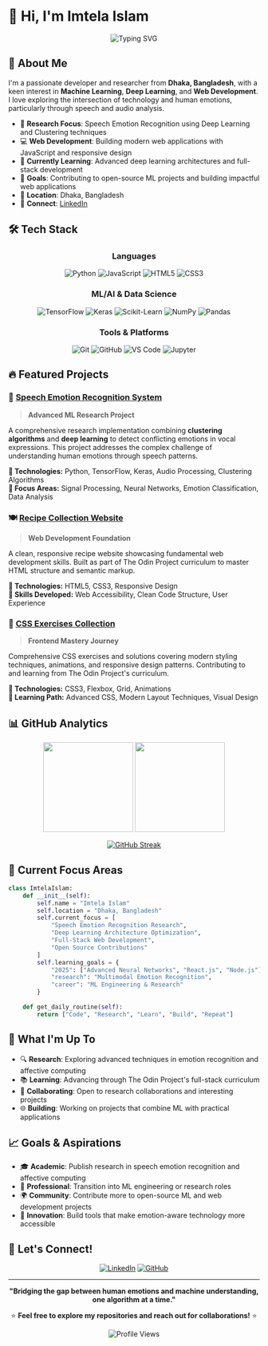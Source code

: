 # 👋 Hi, I'm Imtela Islam

<div align="center">
  <img src="https://readme-typing-svg.herokuapp.com?font=Fira+Code&pause=1000&color=36BCF7&center=true&vCenter=true&width=435&lines=Machine+Learning+Enthusiast;Full+Stack+Developer;Speech+Emotion+Recognition+Researcher;Always+Learning+Something+New" alt="Typing SVG" />
</div>

## 🚀 About Me

I'm a passionate developer and researcher from **Dhaka, Bangladesh**, with a keen interest in **Machine Learning**, **Deep Learning**, and **Web Development**. I love exploring the intersection of technology and human emotions, particularly through speech and audio analysis.

- 🔬 **Research Focus**: Speech Emotion Recognition using Deep Learning and Clustering techniques
- 💻 **Web Development**: Building modern web applications with JavaScript and responsive design
- 🌱 **Currently Learning**: Advanced deep learning architectures and full-stack development
- 🎯 **Goals**: Contributing to open-source ML projects and building impactful web applications
- 📍 **Location**: Dhaka, Bangladesh
- 💼 **Connect**: [LinkedIn](https://www.linkedin.com/in/imtela-islam/)

## 🛠️ Tech Stack

<div align="center">

### Languages
![Python](https://img.shields.io/badge/Python-3776AB?style=for-the-badge&logo=python&logoColor=white)
![JavaScript](https://img.shields.io/badge/JavaScript-F7DF1E?style=for-the-badge&logo=javascript&logoColor=black)
![HTML5](https://img.shields.io/badge/HTML5-E34F26?style=for-the-badge&logo=html5&logoColor=white)
![CSS3](https://img.shields.io/badge/CSS3-1572B6?style=for-the-badge&logo=css3&logoColor=white)

### ML/AI & Data Science
![TensorFlow](https://img.shields.io/badge/TensorFlow-FF6F00?style=for-the-badge&logo=tensorflow&logoColor=white)
![Keras](https://img.shields.io/badge/Keras-D00000?style=for-the-badge&logo=keras&logoColor=white)
![Scikit-Learn](https://img.shields.io/badge/Scikit--Learn-F7931E?style=for-the-badge&logo=scikit-learn&logoColor=white)
![NumPy](https://img.shields.io/badge/NumPy-013243?style=for-the-badge&logo=numpy&logoColor=white)
![Pandas](https://img.shields.io/badge/Pandas-150458?style=for-the-badge&logo=pandas&logoColor=white)

### Tools & Platforms
![Git](https://img.shields.io/badge/Git-F05032?style=for-the-badge&logo=git&logoColor=white)
![GitHub](https://img.shields.io/badge/GitHub-181717?style=for-the-badge&logo=github&logoColor=white)
![VS Code](https://img.shields.io/badge/VS_Code-007ACC?style=for-the-badge&logo=visual-studio-code&logoColor=white)
![Jupyter](https://img.shields.io/badge/Jupyter-F37626?style=for-the-badge&logo=jupyter&logoColor=white)

</div>

## 🔥 Featured Projects

### 🎤 [Speech Emotion Recognition System](https://github.com/Imtela04/SER-Clustering-and-Deep-Learning)
> **Advanced ML Research Project**

A comprehensive research implementation combining **clustering algorithms** and **deep learning** to detect conflicting emotions in vocal expressions. This project addresses the complex challenge of understanding human emotions through speech patterns.

**🔧 Technologies:** Python, TensorFlow, Keras, Audio Processing, Clustering Algorithms  
**🎯 Focus Areas:** Signal Processing, Neural Networks, Emotion Classification, Data Analysis

### 🍽️ [Recipe Collection Website](https://github.com/Imtela04/odin-recipes)
> **Web Development Foundation**

A clean, responsive recipe website showcasing fundamental web development skills. Built as part of The Odin Project curriculum to master HTML structure and semantic markup.

**🔧 Technologies:** HTML5, CSS3, Responsive Design  
**🎯 Skills Developed:** Web Accessibility, Clean Code Structure, User Experience

### 🎨 [CSS Exercises Collection](https://github.com/Imtela04/css-exercises)
> **Frontend Mastery Journey**

Comprehensive CSS exercises and solutions covering modern styling techniques, animations, and responsive design patterns. Contributing to and learning from The Odin Project's curriculum.

**🔧 Technologies:** CSS3, Flexbox, Grid, Animations  
**🎯 Learning Path:** Advanced CSS, Modern Layout Techniques, Visual Design

## 📊 GitHub Analytics

<div align="center">
  
<img height="180em" src="https://github-readme-stats.vercel.app/api?username=Imtela04&show_icons=true&theme=tokyonight&hide_border=true&count_private=true" />
<img height="180em" src="https://github-readme-stats.vercel.app/api/top-langs/?username=Imtela04&layout=compact&theme=tokyonight&hide_border=true&langs_count=8" />

</div>

<div align="center">
  
[![GitHub Streak](https://streak-stats.demolab.com/?user=Imtela04&theme=tokyonight&hide_border=true)](https://git.io/streak-stats)

</div>

## 🎯 Current Focus Areas

```python
class ImtelaIslam:
    def __init__(self):
        self.name = "Imtela Islam"
        self.location = "Dhaka, Bangladesh"
        self.current_focus = [
            "Speech Emotion Recognition Research",
            "Deep Learning Architecture Optimization", 
            "Full-Stack Web Development",
            "Open Source Contributions"
        ]
        self.learning_goals = {
            "2025": ["Advanced Neural Networks", "React.js", "Node.js"],
            "research": "Multimodal Emotion Recognition",
            "career": "ML Engineering & Research"
        }
    
    def get_daily_routine(self):
        return ["Code", "Research", "Learn", "Build", "Repeat"]
```

## 🌟 What I'm Up To

- 🔍 **Research**: Exploring advanced techniques in emotion recognition and affective computing
- 📚 **Learning**: Advancing through The Odin Project's full-stack curriculum
- 🤝 **Collaborating**: Open to research collaborations and interesting projects
- 🌐 **Building**: Working on projects that combine ML with practical applications

## 📈 Goals & Aspirations

- 🎓 **Academic**: Publish research in speech emotion recognition and affective computing
- 💼 **Professional**: Transition into ML engineering or research roles
- 🌍 **Community**: Contribute more to open-source ML and web development projects
- 🚀 **Innovation**: Build tools that make emotion-aware technology more accessible

## 🤝 Let's Connect!

<div align="center">

[![LinkedIn](https://img.shields.io/badge/LinkedIn-0077B5?style=for-the-badge&logo=linkedin&logoColor=white)](https://www.linkedin.com/in/imtela-islam/)
[![GitHub](https://img.shields.io/badge/GitHub-100000?style=for-the-badge&logo=github&logoColor=white)](https://github.com/Imtela04)

</div>

---

<div align="center">
  
**"Bridging the gap between human emotions and machine understanding, one algorithm at a time."**

⭐ **Feel free to explore my repositories and reach out for collaborations!** ⭐

![Profile Views](https://komarev.com/ghpvc/?username=Imtela04&color=blueviolet&style=flat-square&label=Profile+Views)

</div>
